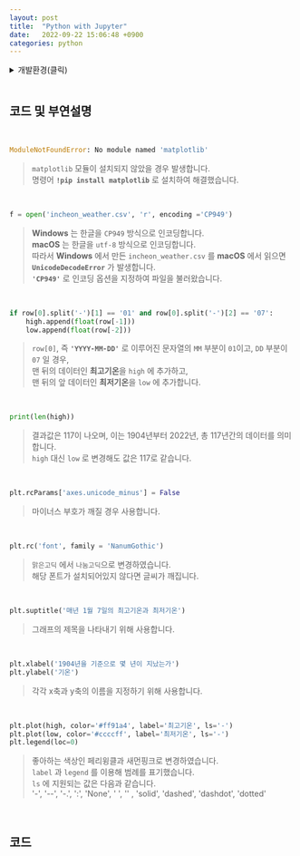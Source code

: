 ```yaml
---
layout: post
title:  "Python with Jupyter"
date:   2022-09-22 15:06:48 +0900
categories: python
---
```


<details>
<summary>개발환경(클릭)</summary>
<div markdown="1">

<br/>

![OS](https://img.shields.io/badge/OS-macOS%20Monterey-lightgray)
![Language](https://img.shields.io/badge/Language-Python-%234B8BBE)
![Platform](https://img.shields.io/badge/Platform-Jupyter-%23EB7425)
![Library](https://img.shields.io/badge/Library-Matplotlib-%23306998)
</div>
</details>

<br/>

## 코드 및 부연설명

<br/>

```python
ModuleNotFoundError: No module named 'matplotlib'
```
> `matplotlib` 모듈이 설치되지 않았을 경우 발생합니다.  
> 명령어 **`!pip install matplotlib`** 로 설치하여 해결했습니다.

<br/>

```python
f = open('incheon_weather.csv', 'r', encoding ='CP949')
```
> **Windows** 는 한글을 `CP949` 방식으로 인코딩합니다.  
> **macOS** 는 한글을 `utf-8` 방식으로 인코딩합니다.  
> 따라서 **Windows** 에서 만든 `incheon_weather.csv` 를 **macOS** 에서 읽으면 **`UnicodeDecodeError`** 가 발생합니다.  
> **`'CP949'`** 로 인코딩 옵션을 지정하여 파일을 불러왔습니다.

<br/>

```python
if row[0].split('-')[1] == '01' and row[0].split('-')[2] == '07':
    high.append(float(row[-1]))
    low.append(float(row[-2]))
```
> `row[0]`, 즉  **`'YYYY-MM-DD'`** 로 이루어진 문자열의 `MM` 부분이 `01`이고, `DD` 부분이 `07` 일 경우,  
> 맨 뒤의 데이터인 **최고기온**을 `high` 에 추가하고,  
> 맨 뒤의 앞 데이터인 **최저기온**을 `low` 에 추가합니다.

<br/>

```python
print(len(high))
```
> 결과값은 117이 나오며, 이는 1904년부터 2022년, 총 117년간의 데이터를 의미합니다.  
> `high` 대신 `low` 로 변경해도 값은 117로 같습니다.

<br/>

```python
plt.rcParams['axes.unicode_minus'] = False
```
> 마이너스 부호가 깨질 경우 사용합니다.

<br/>

```python
plt.rc('font', family = 'NanumGothic')
```
> `맑은고딕` 에서 `나눔고딕`으로 변경하였습니다.  
> 해당 폰트가 설치되어있지 않다면 글씨가 깨집니다.

<br/>

```python
plt.suptitle('매년 1월 7일의 최고기온과 최저기온')
```
> 그래프의 제목을 나타내기 위해 사용합니다.

<br/>

```python
plt.xlabel('1904년을 기준으로 몇 년이 지났는가')
plt.ylabel('기온')
```
> 각각 x축과 y축의 이름을 지정하기 위해 사용합니다.

<br/>

```python
plt.plot(high, color='#ff91a4', label='최고기온', ls='-')
plt.plot(low, color='#ccccff', label='최저기온', ls='-')
plt.legend(loc=0)
```
> 좋아하는 색상인 페리윙클과 새먼핑크로 변경하였습니다.  
> `label` 과 `legend` 를 이용해 범례를 표기했습니다.  
> `ls` 에 지원되는 값은 다음과 같습니다.  
> '-', '--', '-.', ':', 'None', ' ',  '' , 'solid', 'dashed', 'dashdot', 'dotted'

<br/>

## 코드

<br/>

<script src="https://gist.github.com/GHeeJeon/d4a8959461fb018a7f90a64ba873888b.js"></script>